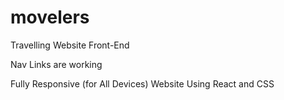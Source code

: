 # movelers
Travelling Website Front-End

Nav Links are working 

Fully Responsive (for All Devices) Website Using React and CSS
